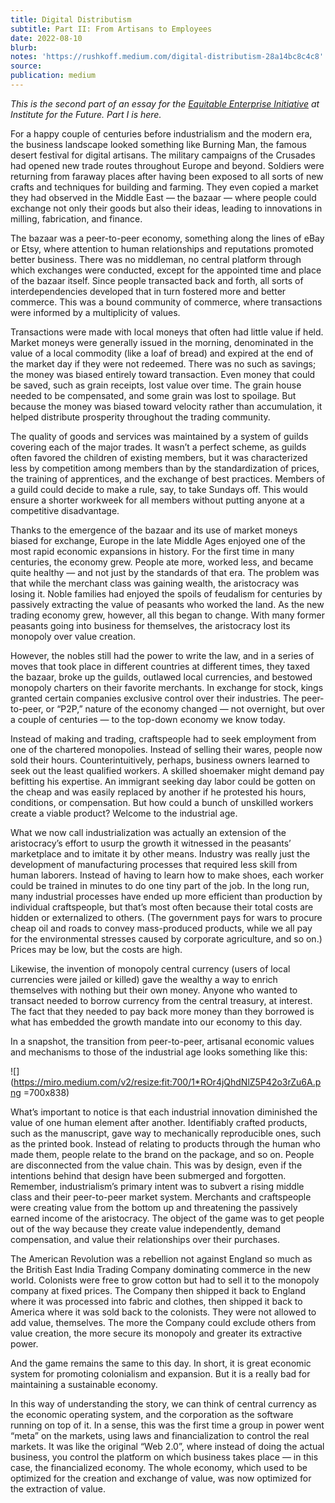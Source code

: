 ```yaml
---
title: Digital Distributism
subtitle: Part II: From Artisans to Employees
date: 2022-08-10
blurb: 
notes: 'https://rushkoff.medium.com/digital-distributism-28a14bc8c4c8'
source: 
publication: medium
---
```


_This is the second part of an essay for the_ [_Equitable Enterprise Initiative_](https://www.iftf.org/equitableenterprise/) _at Institute for the Future. Part I is here._

For a happy couple of centuries before industrialism and the modern era, the business landscape looked something like Burning Man, the famous desert festival for digital artisans. The military campaigns of the Crusades had opened new trade routes throughout Europe and beyond. Soldiers were returning from faraway places after having been exposed to all sorts of new crafts and techniques for building and farming. They even copied a market they had observed in the Middle East — the bazaar — where people could exchange not only their goods but also their ideas, leading to innovations in milling, fabrication, and finance.

The bazaar was a peer-to-peer economy, something along the lines of eBay or Etsy, where attention to human relationships and reputations promoted better business. There was no middleman, no central platform through which exchanges were conducted, except for the appointed time and place of the bazaar itself. Since people transacted back and forth, all sorts of interdependencies developed that in turn fostered more and better commerce. This was a bound community of commerce, where transactions were informed by a multiplicity of values.

Transactions were made with local moneys that often had little value if held. Market moneys were generally issued in the morning, denominated in the value of a local commodity (like a loaf of bread) and expired at the end of the market day if they were not redeemed. There was no such as savings; the money was biased entirely toward transaction. Even money that could be saved, such as grain receipts, lost value over time. The grain house needed to be compensated, and some grain was lost to spoilage. But because the money was biased toward velocity rather than accumulation, it helped distribute prosperity throughout the trading community.

The quality of goods and services was maintained by a system of guilds covering each of the major trades. It wasn’t a perfect scheme, as guilds often favored the children of existing members, but it was characterized less by competition among members than by the standardization of prices, the training of apprentices, and the exchange of best practices. Members of a guild could decide to make a rule, say, to take Sundays off. This would ensure a shorter workweek for all members without putting anyone at a competitive disadvantage.

Thanks to the emergence of the bazaar and its use of market moneys biased for exchange, Europe in the late Middle Ages enjoyed one of the most rapid economic expansions in history. For the first time in many centuries, the economy grew. People ate more, worked less, and became quite healthy — and not just by the standards of that era. The problem was that while the merchant class was gaining wealth, the aristocracy was losing it. Noble families had enjoyed the spoils of feudalism for centuries by passively extracting the value of peasants who worked the land. As the new trading economy grew, however, all this began to change. With many former peasants going into business for themselves, the aristocracy lost its monopoly over value creation.

However, the nobles still had the power to write the law, and in a series of moves that took place in different countries at different times, they taxed the bazaar, broke up the guilds, outlawed local currencies, and bestowed monopoly charters on their favorite merchants. In exchange for stock, kings granted certain companies exclusive control over their industries. The peer-to-peer, or “P2P,” nature of the economy changed — not overnight, but over a couple of centuries — to the top-down economy we know today.

Instead of making and trading, craftspeople had to seek employment from one of the chartered monopolies. Instead of selling their wares, people now sold their hours. Counterintuitively, perhaps, business owners learned to seek out the least qualified workers. A skilled shoemaker might demand pay befitting his expertise. An immigrant seeking day labor could be gotten on the cheap and was easily replaced by another if he protested his hours, conditions, or compensation. But how could a bunch of unskilled workers create a viable product? Welcome to the industrial age.

What we now call industrialization was actually an extension of the aristocracy’s effort to usurp the growth it witnessed in the peasants’ marketplace and to imitate it by other means. Industry was really just the development of manufacturing processes that required less skill from human laborers. Instead of having to learn how to make shoes, each worker could be trained in minutes to do one tiny part of the job. In the long run, many industrial processes have ended up more efficient than production by individual craftspeople, but that’s most often because their total costs are hidden or externalized to others. (The government pays for wars to procure cheap oil and roads to convey mass-produced products, while we all pay for the environmental stresses caused by corporate agriculture, and so on.) Prices may be low, but the costs are high.

Likewise, the invention of monopoly central currency (users of local currencies were jailed or killed) gave the wealthy a way to enrich themselves with nothing but their own money. Anyone who wanted to transact needed to borrow currency from the central treasury, at interest. The fact that they needed to pay back more money than they borrowed is what has embedded the growth mandate into our economy to this day.

In a snapshot, the transition from peer-to-peer, artisanal economic values and mechanisms to those of the industrial age looks something like this:

![](<https://miro.medium.com/v2/resize:fit:700/1*ROr4jQhdNlZ5P42o3rZu6A.png> =700x838)

What’s important to notice is that each industrial innovation diminished the value of one human element after another. Identifiably crafted products, such as the manuscript, gave way to mechanically reproducible ones, such as the printed book. Instead of relating to products through the human who made them, people relate to the brand on the package, and so on. People are disconnected from the value chain. This was by design, even if the intentions behind that design have been submerged and forgotten. Remember, industrialism’s primary intent was to subvert a rising middle class and their peer-to-peer market system. Merchants and craftspeople were creating value from the bottom up and threatening the passively earned income of the aristocracy. The object of the game was to get people out of the way because they create value independently, demand compensation, and value their relationships over their purchases.

The American Revolution was a rebellion not against England so much as the British East India Trading Company dominating commerce in the new world. Colonists were free to grow cotton but had to sell it to the monopoly company at fixed prices. The Company then shipped it back to England where it was processed into fabric and clothes, then shipped it back to America where it was sold back to the colonists. They were not allowed to add value, themselves. The more the Company could exclude others from value creation, the more secure its monopoly and greater its extractive power.

And the game remains the same to this day. In short, it is great economic system for promoting colonialism and expansion. But it is a really bad for maintaining a sustainable economy.

In this way of understanding the story, we can think of central currency as the economic operating system, and the corporation as the software running on top of it. In a sense, this was the first time a group in power went “meta” on the markets, using laws and financialization to control the real markets. It was like the original “Web 2.0”, where instead of doing the actual business, you control the platform on which business takes place — in this case, the financialized economy. The whole economy, which used to be optimized for the creation and exchange of value, was now optimized for the extraction of value.
